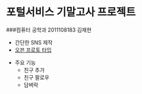 # 포털서비스 기말고사 프로젝트

###컴퓨터 공학과 2011108183 김재현
* 간단한 SNS 제작 
* [오븐 프로토 타입](https://goo.gl/wUsU9R) 
    
- 주요 기능
    - 친구 추가
    - 친구 팔로우
    - 담벼락